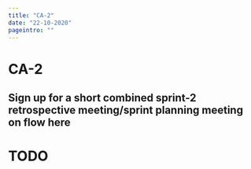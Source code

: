 ```yaml
---
title: "CA-2"
date: "22-10-2020"
pageintro: ""
---
```


# CA-2

## Sign up for a short combined sprint-2 retrospective meeting/sprint planning meeting on flow here

# TODO
